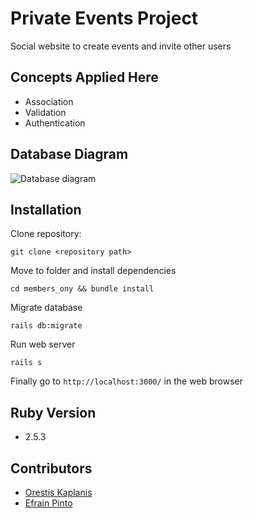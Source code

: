 # Private Events Project

Social website to create events and invite other users

## Concepts Applied Here

* Association
* Validation
* Authentication

## Database Diagram

![Database diagram](https://github.com/userman95/private-events/blob/develop/public/db_diagram.png)


## Installation

Clone repository:
```
git clone <repository path>
```
Move to folder and install dependencies
```
cd members_ony && bundle install
```
Migrate database
```
rails db:migrate
```
Run web server
```
rails s
```
Finally go to `http://localhost:3000/` in the web browser

## Ruby Version
* 2.5.3

## Contributors

* [Orestis Kaplanis](https://github.com/userman95)
* [Efrain Pinto](https://github.com/efrapp)
